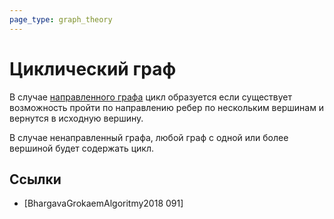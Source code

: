 ```yaml
---
page_type: graph_theory
---
```

# Циклический граф

В случае [направленного графа]([[20221107234333]]) цикл образуется если существует возможность пройти по направлению ребер по нескольким вершинам и вернутся в исходную вершину.

В случае ненаправленный графа, любой граф с одной или более вершиной будет содержать цикл.

## Ссылки

* [BhargavaGrokaemAlgoritmy2018 091] 
